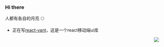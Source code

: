 ### Hi there

人都有各自的月亮 🌕

- 正在写[react-vant](https://github.com/3lang3/react-vant)，这是一个react移动端ui库


<img align="right" src="https://github-readme-stats.vercel.app/api?username=3lang3&show_icons=true&text_color=3f45ff&bg_color=ffffff&hide_title=true">

